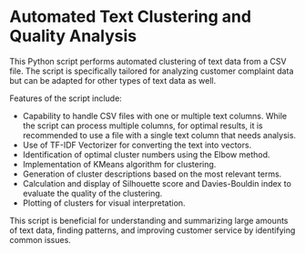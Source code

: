 # Automated Text Clustering and Quality Analysis


This Python script performs automated clustering of text data from a CSV file. The script is specifically tailored for analyzing customer complaint data but can be adapted for other types of text data as well. 

Features of the script include:
- Capability to handle CSV files with one or multiple text columns. While the script can process multiple columns, for optimal results, it is recommended to use a file with a single text column that needs analysis.
- Use of TF-IDF Vectorizer for converting the text into vectors.
- Identification of optimal cluster numbers using the Elbow method.
- Implementation of KMeans algorithm for clustering.
- Generation of cluster descriptions based on the most relevant terms.
- Calculation and display of Silhouette score and Davies-Bouldin index to evaluate the quality of the clustering.
- Plotting of clusters for visual interpretation.

This script is beneficial for understanding and summarizing large amounts of text data, finding patterns, and improving customer service by identifying common issues.
